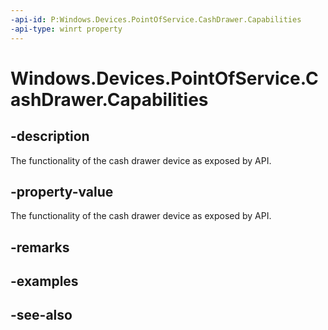 ```yaml
---
-api-id: P:Windows.Devices.PointOfService.CashDrawer.Capabilities
-api-type: winrt property
---
```


<!-- Property syntax
public Windows.Devices.PointOfService.CashDrawerCapabilities Capabilities { get; }
-->

# Windows.Devices.PointOfService.CashDrawer.Capabilities

## -description
The functionality of the cash drawer device as exposed by API.

## -property-value
The functionality of the cash drawer device as exposed by API.

## -remarks

## -examples

## -see-also
